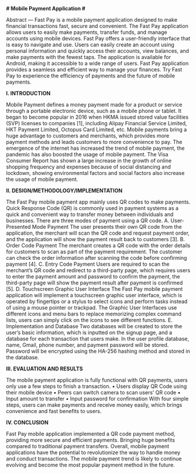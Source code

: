**# Mobile Payment Application #**

Abstract — Fast Pay is a mobile payment application designed to make financial transactions fast, secure and convenient. The Fast Pay application allows users to easily make payments, transfer funds, and manage accounts using mobile devices. Fast Pay offers a user-friendly interface that is easy to navigate and use. Users can easily create an account using personal information and quickly access their accounts, view balances, and make payments with the fewest taps. The application is available for Android, making it accessible to a wide range of users. Fast Pay application provides a seamless and efficient way to manage your finances. Try Fast Pay to experience the efficiency of payments and the future of mobile payments.

**I.	INTRODUCTION**

Mobile Payment defines a money payment made for a product or service through a portable electronic device, such as a mobile phone or tablet. It began to become popular in 2016 when HKMA issued stored value facilities (SVP) licenses to companies [1], including Alipay Financial Service Limited, HKT Payment Limited, Octopus Card Limited, etc. Mobile payments bring a huge advantage to customers and merchants, which provides more payment methods and leads customers to more convenience to pay. The emergence of the internet has increased the trend of mobile payment, the pandemic has also boosted the usage of mobile payment. The Visa Consumer Report has shown a large increase in the growth of online shopping frequency and expenses because of social distancing and lockdown, showing environmental factors and social factors also increase the usage of mobile payment.

**II.	DESIGN/METHODOLOGY/IMPLEMENTATION**

The Fast Pay mobile payment app mainly uses QR codes to make payments. Quick Response Code (QR) is commonly used in payment systems as a quick and convenient way to transfer money between individuals and businesses. There are three modes of payment using a QR code.
A.	User-Presented Mode Payment
The user presents their own QR code from the application, the merchant will scan the QR code and request payment order, and the application will show the payment result back to customers [3].
B.	Order Code Payment
The merchant creates a QR code with the order details for customers to scan as part of the payment requirement. The customer can check the order information after scanning the code before confirming payment [4].
C.	Entry Code Payment
Users are required to scan the  merchant’s QR code and redirect to a third-party page, which requires users to enter the payment amount and password to confirm the payment, the third-party page will show the payment result after payment is confirmed [5].
D.	Touchscreen Graphic User Interface
The Fast Pay mobile payment application will implement a touchscreen graphic user interface, which is operated by fingertips or a stylus to select icons and perform tasks instead of using a mouse pointer or trackpad. The Graphic User Interfaces use different icons and menu bars to replace memorizing complex command lists, users can simply click on the icons to see different functions.
E.	Implementation and Database
Two databases will be created to store the user’s basic information, which is inputted on the signup page, and a database for each transaction that users make. In the user profile database, name, Gmail, phone number, and payment password will be stored. Password will be encrypted using the HA-256 hashing method and stored in the database.

**III.	EVALUATION AND RESULTS**

The mobile payment application is fully functional with QR payments, users only use a few steps to finish a transaction.
•	Users display QR Code using their mobile device
•	Peers can switch camera to scan users’ QR code
•	Input amount to transfer
•	Input password for confirmation
With four simple steps, users can make payments and receive money easily, which brings convenience and fast benefits to users. 

**IV.	CONCLUSION**

Fast Pay mobile application implemented a QR code payment method, providing more secure and efficient payments. Bringing huge benefits compared to traditional payment transfers. Overall, mobile payment applications have the potential to revolutionize the way to handle money and conduct transactions. The mobile payment trend is likely to continue evolving and become the most popular payment method in the future.


